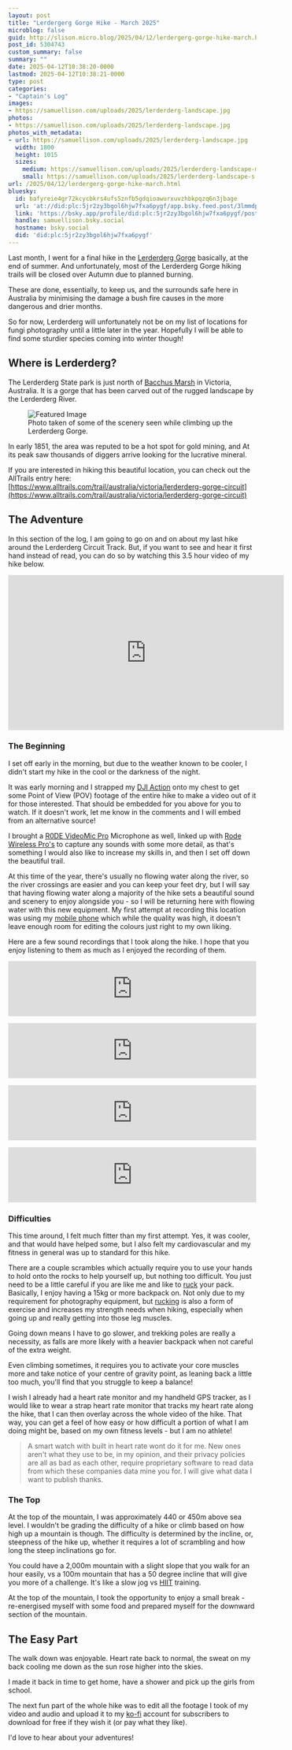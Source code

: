 ```yaml
---
layout: post
title: "Lerdergerg Gorge Hike - March 2025"
microblog: false
guid: http://slison.micro.blog/2025/04/12/lerdergerg-gorge-hike-march.html
post_id: 5304743
custom_summary: false
summary: ""
date: 2025-04-12T10:38:20-0000
lastmod: 2025-04-12T10:38:21-0000
type: post
categories:
- "Captain's Log"
images:
- https://samuellison.com/uploads/2025/lerderderg-landscape.jpg
photos:
- https://samuellison.com/uploads/2025/lerderderg-landscape.jpg
photos_with_metadata:
- url: https://samuellison.com/uploads/2025/lerderderg-landscape.jpg
  width: 1800
  height: 1015
  sizes:
    medium: https://samuellison.com/uploads/2025/lerderderg-landscape-m.jpg
    small: https://samuellison.com/uploads/2025/lerderderg-landscape-s.jpg
url: /2025/04/12/lerdergerg-gorge-hike-march.html
bluesky:
  id: bafyreie4gr72kcycbkrs4ufs5znfb5gdqioawurxuvzhbkpqzq6n3jbage
  url: 'at://did:plc:5jr2zy3bgol6hjw7fxa6pygf/app.bsky.feed.post/3lmmdpsfhgn26'
  link: 'https://bsky.app/profile/did:plc:5jr2zy3bgol6hjw7fxa6pygf/post/3lmmdpsfhgn26'
  handle: samuellison.bsky.social
  hostname: bsky.social
  did: 'did:plc:5jr2zy3bgol6hjw7fxa6pygf'
---
```

<meta property="og:image" content="https://samuellison.com/uploads/2025/lerderderg-landscape.jpg">
<meta name="fediverse:creator" content="@samuel@samuellison.com">

Last month, I went for a final hike in the [Lerderderg Gorge](https://en.wikipedia.org/wiki/Lerderderg_Gorge) basically, at the end of summer. And unfortunately, most of the Lerderderg Gorge hiking trails will be closed over Autumn due to planned burning. 

These are done, essentially, to keep us, and the surrounds safe here in Australia by minimising the damage a bush fire causes in the more dangerous and drier months.

<!--more-->

So for now, Lerderderg will unfortunately not be on my list of locations for fungi photography until a little later in the year. Hopefully I will be able to find some sturdier species coming into winter though!
## Where is Lerderderg?

The Lerderderg State park is just north of [Bacchus Marsh](https://en.wikipedia.org/wiki/Bacchus_Marsh) in Victoria, Australia. It is a gorge that has been carved out of the rugged landscape by the Lerderderg River.

<figure>
	<img src="uploads/2025/lerderderg-landscape.jpg" alt="Featured Image" title="Lerderderg Gorge">
	<figcaption>Photo taken of some of the scenery seen while climbing up the Lerderderg Gorge.</figcaption>
</figure>


In early 1851, the area was reputed to be a hot spot for gold mining, and At its peak saw thousands of diggers arrive looking for the lucrative mineral.

If you are interested in hiking this beautiful location, you can check out the AllTrails entry here: [https://www.alltrails.com/trail/australia/victoria/lerderderg-gorge-circuit](https://www.alltrails.com/trail/australia/victoria/lerderderg-gorge-circuit)

## The Adventure

In this section of the log, I am going to go on and on about my last hike around the Lerderderg Circuit Track. But, if you want to see and hear it first hand instead of read, you can do so by watching this 3.5 hour video of my hike below.

<iframe title="Lerderderg Gorge - March 2025" width="560" height="315" src="https://makertube.net/videos/embed/qmE2utucUNLLumbLmKdUAE" frameborder="0" allowfullscreen="" sandbox="allow-same-origin allow-scripts allow-popups allow-forms"></iframe>

### The Beginning

I set off early in the morning, but due to the weather known to be cooler, I didn't start my hike in the cool or the darkness of the night.

It was early morning and I strapped my [DJI Action](https://www.dji.com/au/osmo-action-5-pro) onto my chest to get some Point of View (POV) footage of the entire hike to make a video out of it for those interested. That should be embedded for you above for you to watch. If it doesn't work, let me know in the comments and I will embed from an alternative source!

I brought a [R0DE VideoMic Pro](https://rode.com/en/microphones/on-camera/videomic-pro) Microphone as well, linked up with [Rode Wireless Pro's](https://rode.com/en/microphones/wireless/wirelesspro) to capture any sounds with some more detail, as that's something I would also like to increase my skills in, and then I set off down the beautiful trail.

At this time of the year, there's usually no flowing water along the river, so the river crossings are easier and you can keep your feet dry, but I will say that having flowing water along a majority of the hike sets a beautiful sound and scenery to enjoy alongside you - so I will be returning here with flowing water with this new equipment. My first attempt at recording this location was using my [mobile phone](https://makertube.net/w/pySqnnSGD6dAryQ3fcrHNW) which while the quality was high, it doesn't leave enough room for editing the colours just right to my own liking.

Here are a few sound recordings that I took along the hike. I hope that you enjoy listening to them as much as I enjoyed the recording of them.

<p><iframe width="100%" height="112" frameborder="0" scrolling="no" style="width: 100%; height: 112px;  overflow: hidden;" src="https://sounds.familylison.com/@sporetrail/episodes/small-birds-1/embed/dark-transparent"></iframe>
</p>

<p><iframe width="100%" height="112" frameborder="0" scrolling="no" style="width: 100%; height: 112px;  overflow: hidden;" src="https://sounds.familylison.com/@sporetrail/episodes/birds-1/embed/dark-transparent"></iframe>
</p>

<p><iframe width="100%" height="112" frameborder="0" scrolling="no" style="width: 100%; height: 112px;  overflow: hidden;" src="https://sounds.familylison.com/@sporetrail/episodes/cockatoo-1/embed/dark-transparent"></iframe>
</p>

<p><iframe width="100%" height="112" frameborder="0" scrolling="no" style="width: 100%; height: 112px;  overflow: hidden;" src="https://sounds.familylison.com/@sporetrail/episodes/cockatoo-2/embed/dark-transparent"></iframe>
</p>

### Difficulties

This time around, I felt much fitter than my first attempt. Yes, it was cooler, and that would have helped some, but I also felt my cardiovascular and my fitness in general was up to standard for this hike. 

There are a couple scrambles which actually require you to use your hands to hold onto the rocks to help yourself up, but nothing too difficult. You just need to be a little careful if you are like me and like to [ruck](https://www.ruckformiles.com/guides/what-is-rucking/) your pack. Basically, I enjoy having a 15kg or more backpack on. Not only due to my requirement for photography equipment, but [rucking](https://www.ruckformiles.com/guides/what-is-rucking/) is also a form of exercise and increases my strength needs when hiking, especially when going up and really getting into those leg muscles. 

Going down means I have to go slower, and trekking poles are really a necessity, as falls are more likely with a heavier backpack when not careful of the extra weight.

Even climbing sometimes, it requires you to activate your core muscles more and take notice of your centre of gravity point, as leaning back a little too much, you'll find that you struggle to keep a balance!

I wish I already had a heart rate monitor and my handheld GPS tracker, as I would like to wear a strap heart rate monitor that tracks my heart rate along the hike, that I can then overlay across the whole video of the hike. That way, you can get a feel of how easy or how difficult a portion of what I am doing might be, based on my own fitness levels - but I am no athlete!

> A smart watch with built in heart rate wont do it for me. New ones aren't what they use to be, in my opinion, and their privacy policies are all as bad as each other, require proprietary software to read data from which these companies data mine you for. I will give what data I want to publish thanks.

### The Top

At the top of the mountain, I was approximately 440 or 450m above sea level. I wouldn't be grading the difficulty of a hike or climb based on how high up a mountain is though. The difficulty is determined by the incline, or, steepness of the hike up, whether it requires a lot of scrambling and how long the steep inclinations go for. 

You could have a 2,000m mountain with a slight slope that you walk for an hour easily, vs a 100m mountain that has a 50 degree incline that will give you more of a challenge. It's like a slow jog vs [HIIT](https://en.wikipedia.org/wiki/High-intensity_interval_training) training.

At the top of the mountain, I took the opportunity to enjoy a small break - re-energised myself with some food and prepared myself for the downward section of the mountain.

## The Easy Part

The walk down was enjoyable. Heart rate back to normal, the sweat on my back cooling me down as the sun rose higher into the skies.

I made it back in time to get home, have a shower and pick up the girls from school.

The next fun part of the whole hike was to edit all the footage I took of my video and audio and upload it to my [ko-fi](https://ko-fi.com/samuellison) account for subscribers to download for free if they wish it (or pay what they like).

I'd love to hear about your adventures!
